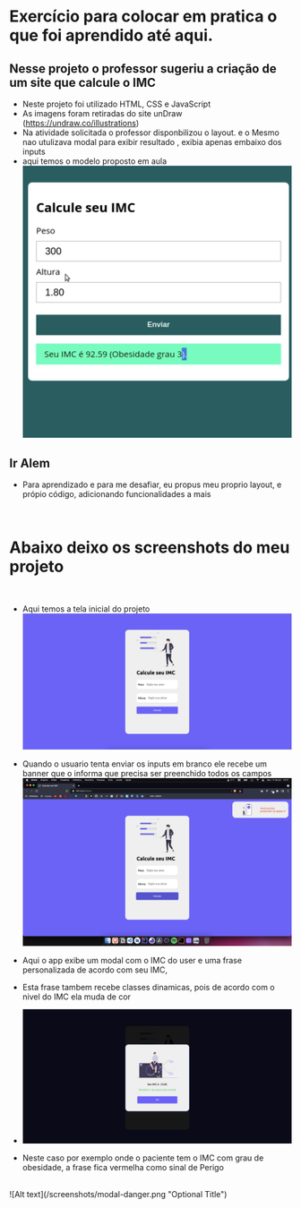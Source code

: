# Exercício para colocar em pratica o que foi aprendido até aqui.


## Nesse projeto o professor sugeriu a criação de um site que calcule o IMC

- Neste projeto foi utilizado HTML, CSS e JavaScript
- As imagens foram retiradas do site unDraw (https://undraw.co/illustrations)
- Na atividade solicitada o professor disponbilizou o layout. e o Mesmo nao utulizava modal para exibir resultado , exibia apenas embaixo dos inputs
- aqui temos o modelo proposto em aula
![Alt text](/screenshots/modelo-aula.png "Optional Title")



## Ir Alem

- Para aprendizado e para me desafiar, eu propus meu proprio layout, e própio código, adicionando funcionalidades a mais
  

<br>

# Abaixo deixo os screenshots do meu projeto
 
<br/>

- Aqui temos a tela inicial do projeto 
  <br/>
![Alt text](/screenshots/home.png "Optional Title")


- Quando o usuario tenta enviar os inputs em branco ele recebe um banner que o informa que precisa ser preenchido todos os campos
  <br/>
![Alt text](/screenshots/error.png "Optional Title")



- Aqui o app exibe um modal com o IMC do user e uma frase personalizada de acordo com seu IMC,
- Esta frase tambem recebe classes dinamicas, pois de acordo com o nivel do IMC ela muda de cor
  <br/>
- ![Alt text](/screenshots/modal-normel.png "Optional Title")

- Neste caso por exemplo onde o paciente tem o IMC com grau de obesidade, a frase fica vermelha como sinal de Perigo
 <br/>
![Alt text](/screenshots/modal-danger.png "Optional Title")